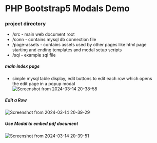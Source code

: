 # PHP Bootstrap5 Modals Demo

### project directory

* /src - main web document root
* /conn - contains mysql db connection file
* /page-assets - contains assets used by other pages like html page starting and ending templates and modal setup scripts
* /sql - example sql file

##### main index page
* simple mysql table display, edit buttons to edit each row which opens the edit page in a popup modal
![Screenshot from 2024-03-14 20-38-58](https://github.com/AlmostHDcode/php-bootstrap-modal-demo/assets/47961957/8529889c-b54a-4466-b68a-1e2daa6aa398)

##### Edit a Row
![Screenshot from 2024-03-14 20-39-29](https://github.com/AlmostHDcode/php-bootstrap-modal-demo/assets/47961957/364ff038-c7c1-497f-8835-cacd89eb5135)

##### Use Modal to embed pdf document
![Screenshot from 2024-03-14 20-39-51](https://github.com/AlmostHDcode/php-bootstrap-modal-demo/assets/47961957/4cfce6d8-bd3f-4b87-8e75-1e31b927dbb1)
